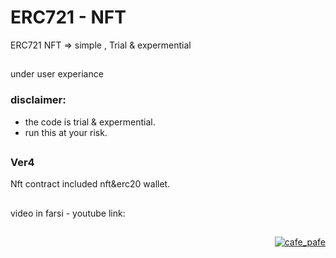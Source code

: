 # ERC721 - NFT
ERC721 NFT => simple , Trial &amp; expermential

##

under user experiance
### disclaimer:
  - the code is trial & expermential.
  - run this at your risk.

##

### Ver4 
Nft contract included nft&erc20 wallet.

##

video in farsi - youtube link: 

##

<p align="right"> 
  <a href="https://github.com/mosi-sol/erc721" target="blank">
  <img src="https://img.shields.io/badge/Ver-0.3-blue?style=flat" alt="cafe_pafe" /></a>
</p>
